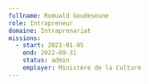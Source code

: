 ```yaml
---
fullname: Romuald Goudeseune
role: Intrapreneur
domaine: Intraprenariat
missions:
  - start: 2021-01-05
    end: 2022-09-31
    status: admin
    employer: Ministère de la Culture
---
```



